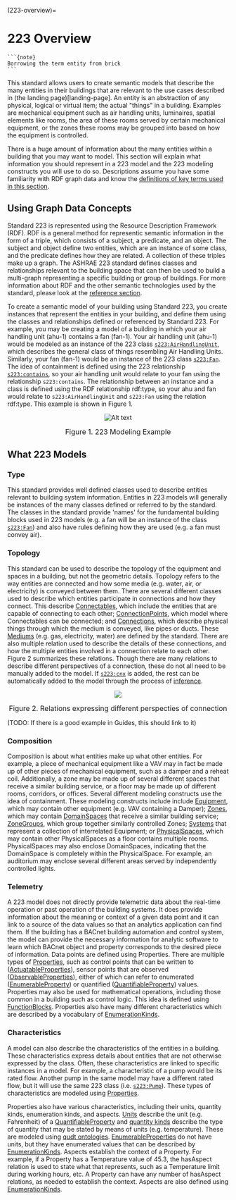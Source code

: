 (223-overview)=
# 223 Overview 
````{margin}
```{note}
Borrowing the term entity from brick
```
````
This standard allows users to create semantic models that describe the many entities in their buildings that are relevant to the use cases described in (the landing page)[landing-page]. An entity is an abstraction of any physical, logical or virtual item; the actual "things" in a building. Examples are mechanical equipment such as air handling units, luminaires, spatial elements like rooms, the area of these rooms served by certain mechanical equipment, or the zones these rooms may be grouped into based on how the equipment is controlled.

There is a huge amount of information about the many entities within a building that you may want to model. This section will explain what information you should represent in a 223 model and the 223 modeling constructs you will use to do so. Descriptions assume you have some familiarity with RDF graph data and know the [definitions of key terms used in this section](definitions). 


## Using Graph Data Concepts

Standard 223 is represented using the Resource Description Framework (RDF). RDF is a general method for representic semantic information in the form of a triple, which consists of a subject, a predicate, and an object. The subject and object define two entities, which are an instance of some class, and the predicate defines how they are related. A collection of these triples make up a graph. The ASHRAE 223 standard defines classes and relationships relevant to the building space that can then be used to build a multi-graph representing a specific building or group of buildings. For more information about RDF and the other semantic technologies used by the standard, please look at the [reference section](other-references).

To create a semantic model of your building using Standard 223, you create instances that represent the entities in your building, and define them using the classes and relationships defined or referenced by Standard 223. For example, you may be creating a model of a building in which your air handling unit (ahu-1) contains a fan (fan-1). Your air handling unit (ahu-1) would be modeled as an instance of the 223 class [`s223:AirHandlingUnit`](https://explore.open223.info/s223/AirHandlingUnit.html), which describes the general class of things resembling Air Handling Units. Similarly, your fan (fan-1) would be an instance of the 223 class [`s223:Fan`](https://explore.open223.info/s223/Fan.html). The idea of containment is defined using the 223 relationship [`s223:contains`](https://explore.open223.info/s223/contains.html), so your air handling unit would relate to your fan using the relationship `s223:contains`. The relationship between an instance and a class is defined using the RDF relationship rdf:type, so your ahu and fan would relate to `s223:AirHandlingUnit` and `s223:Fan` using the relation rdf:type. This example is shown in Figure 1. 

<div align="center">
    

<img src="../_static/images/ex-1.svg" alt="Alt text" style="max-width:100%; height:auto;">

<span style="font-size: medium;">Figure 1. 223 Modeling Example</span>

</div>

## What 223 Models

### Type

This standard provides well defined classes used to describe entities relevant to building system information. Entities in 223 models will generally be instances of the many classes defined or referred to by the standard. The classes in the standard provide 'names' for the fundamental building blocks used in 223 models (e.g. a fan will be an instance of the class [`s223:Fan`](https://explore.open223.info/s223/Fan.html)) and also have rules defining how they are used (e.g. a fan must convey air).

### Topology

This standard can be used to describe the topology of the equipment and spaces in a building, but not the geometric details. Topology refers to the way entities are connected and how some media (e.g. water, air, or electricity) is conveyed between them. There are several different classes used to describe which entities participate in connections and how they connect. This describe [Connectables](https://explore.open223.info/s223/Connectable.html), which include the entities that are capable of connecting to each other; [ConnectionPoints](https://explore.open223.info/s223/ConnectionPoint.html), which model where Connectables can be connected; and [Connections](https://explore.open223.info/s223/Connection.html), which describe physical things through which the medium is conveyed, like pipes or ducts. These [Mediums](https://explore.open223.info/s223/Substance-Medium.html) (e.g. gas, electricity, water) are defined by the standard. There are also multiple relation used to describe the details of these connections, and how the multiple entities involved in a connection relate to each other. Figure 2 summarizes these relations. Though there are many relations to describe different perspectives of a connection, these do not all need to be manually added to the model. If [`s223:cnx`](https://explore.open223.info/s223/cnx.html) is added, the rest can be automatically added to the model through the process of [inference](model-inference). 


<div align="center">
    

<img src="../_static/images/connection-relationships.png" style="max-width:100%; height:auto;">

<span style="font-size: medium;">Figure 2. Relations expressing different perspecties of connection </span>
</div>


(TODO: If there is a good example in Guides, this should link to it)

### Composition

Composition is about what entities make up what other entities. For example, a piece of mechanical equipment like a VAV may in fact be made up of other pieces of mechanical equipment, such as a damper and a reheat coil. Additionally, a zone may be made up of several different spaces that receive a similar building service, or a floor may be made up of different rooms, corridors, or offices. Several different modeling constructs use the idea of containment. These modeling constructs include include [Equipment](https://explore.open223.info/s223/Equipment.html), which may contain other equipment (e.g. VAV containing a Damper); [Zones](https://explore.open223.info/s223/Zone.html), which may contain [DomainSpaces](https://explore.open223.info/s223/DomainSpace.html) that receive a similar building service; [ZoneGroups](https://explore.open223.info/s223/ZoneGroup.html), which group together similarly controlled Zones; [Systems](https://explore.open223.info/s223/System.html) that represent a collection of interrelated Equipment; or [PhysicalSpaces](https://explore.open223.info/s223/PhysicalSpace.html), which may contain other PhysicalSpaces as a floor contains multiple rooms. PhysicalSpaces may also enclose DomainSpaces, indicating that the DomainSpace is completely within the PhysicalSpace. For example, an auditorium may enclose several different areas served by independently controlled lights. 

### Telemetry 

A 223 model does not directly provide telemetric data about the real-time operation or past operation of the building systems. It does provide information about the meaning or context of a given data point and it can link to a source of the data values so that an analytics application can find them. If the building has a BACnet building automation and control system, the model can provide the necessary information for analytic software to learn which BACnet object and property corresponds to the desired piece of information. Data points are defined using Properties. There are multiple types of [Properties](https://explore.open223.info/s223/Property.html), such as control points that can be written to ([ActuatableProperties](https://explore.open223.info/s223/ActuatableProperty.html)), sensor points that are observed ([ObservableProperties](https://explore.open223.info/s223/ObservableProperty.html)), either of which can refer to enumerated ([EnumerableProperty](https://explore.open223.info/s223/EnumerableProperty.html)) or quantified ([QuantifiableProperty](https://explore.open223.info/s223/QuantifiableProperty.html)) values. Properties may also be used for mathematical operations, including those common in a building such as control logic. This idea is defined using [FunctionBlocks](https://explore.open223.info/s223/FunctionBlock.html). Properties also have many different characteristics which are described by a vocabulary of [EnumerationKinds](https://explore.open223.info/s223/EnumerationKind.html). 

### Characteristics

A model can also describe the characteristics of the entities in a building. These characteristics express details about entities that are not otherwise expressed by the class. Often, these characteristics are linked to specific instances in a model. For example, a characteristic of a pump would be its rated flow. Another pump in the same model may have a different rated flow, but it will use the same 223 class (i.e. [`s223:Pump`](https://explore.open223.info/s223/Pump.html)). These types of characteristics are modeled using [Properties](https://explore.open223.info/s223/Property.html). 

Properties also have various characteristics, including their units, quantity kinds, enumeration kinds, and aspects. [Units](https://www.qudt.org/doc/DOC_VOCAB-UNITS.html) describe the unit (e.g. Fahrenheit) of a [QuantifiableProperty](https://explore.open223.info/s223/QuantifiableProperty.html) and [quantity kinds](https://www.qudt.org/doc/DOC_VOCAB-QUANTITY-KINDS.html) describe the type of quantity that may be stated by means of units (e.g. temperature). These are modeled using [qudt ontologies](https://qudt.org/). [EnumerableProperties](https://explore.open223.info/s223/EnumerableProperty.html) do not have units, but they have enumerated values that can be described by [EnumerationKinds](https://explore.open223.info/s223/EnumerationKind.html). Aspects establish the context of a Property. For example, if a Property has a Temperature value of 45.3, the hasAspect relation is used to state what that represents, such as a Temperature limit during working hours, etc. A Property can have any number of hasAspect relations, as needed to establish the context. Aspects are also defined using [EnumerationKinds](https://explore.open223.info/s223/EnumerationKind.html).